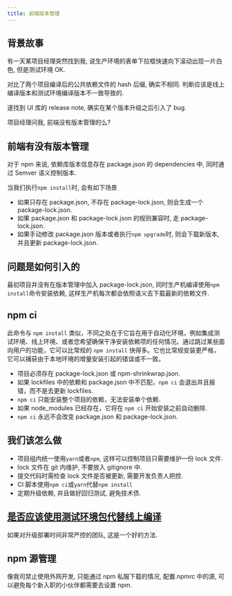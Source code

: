 ```yaml
---
title: 前端版本管理
---
```


## 背景故事

有一天某项目经理突然找到我, 说生产环境的表单下拉框快速向下滚动出现一片白色, 但是测试环境 OK.

对比了两个项目编译后的公共依赖文件的 hash 后缀, 确实不相同. 判断应该是线上编译版本和测试环境编译版本不一致导致的.

遂找到 UI 库的 release note, 确实在某个版本升级之后引入了 bug.

项目经理问我, 前端没有版本管理的么?

## 前端有没有版本管理

对于 npm 来说, 依赖库版本信息存在 package.json 的 dependencies 中, 同时通过 Semver 语义控制版本.

当我们执行`npm install`时, 会有如下场景

- 如果只存在 package.json, 不存在 package-lock.json, 则会生成一个 package-lock.json.
- 如果 package.json 和 package-lock.json 的规则兼容时, 走 package-lock.json.
- 如果手动修改 package.json 版本或者执行`npm upgrade`时, 则会下载新版本, 并且更新 package-lock.json.

## 问题是如何引入的

最初项目并没有在版本管理中加入 package-lock.json, 同时生产机编译使用`npm install`命令安装依赖, 这样生产机每次都会依照语义去下载最新的依赖文件.

## npm ci

此命令与 `npm install` 类似，不同之处在于它旨在用于自动化环境，例如集成测试环境、线上环境、或者您希望确保干净安装依赖项的任何情况。通过跳过某些面向用户的功能，它可以比常规的 `npm install` 快得多。它也比常规安装更严格，它可以捕获由于本地环境的增量安装引起的错误或不一致。

- 项目必须存在 package-lock.json 或 npm-shrinkwrap.json.
- 如果 lockfiles 中的依赖和 package.json 中不匹配，`npm ci` 会退出并且报错，而不是去更新 lockfiles.
- `npm ci` 只能安装整个项目的依赖，无法安装单个依赖.
- 如果 node_modules 已经存在，它将在 `npm ci` 开始安装之前自动删除.
- `npm ci` 永远不会改变 package.json 和 package-lock.json.

## 我们该怎么做

- 项目组内统一使用`yarn`或者`npm`, 这样可以控制项目只需要维护一份 lock 文件.
- lock 文件在 git 内维护, 不要放入 gitignore 中.
- 提交代码时需检查 lock 文件是否被更新, 需要开发负责人把控.
- CI 脚本使用`npm ci`或`yarn`代替`npm install`
- 定期升级依赖, 并且做好回归测试, 避免技术债.

## [是否应该使用测试环境包代替线上编译](https://juejin.cn/post/6844903635118194702)

如果对升级部署时间非常严控的团队, 这是一个好的方法.

## npm 源管理

像我司禁止使用外网开发, 只能通过 npm 私服下载的情况, 配置.npmrc 中的源, 可以避免每个新入职的小伙伴都需要去设置 npm.
